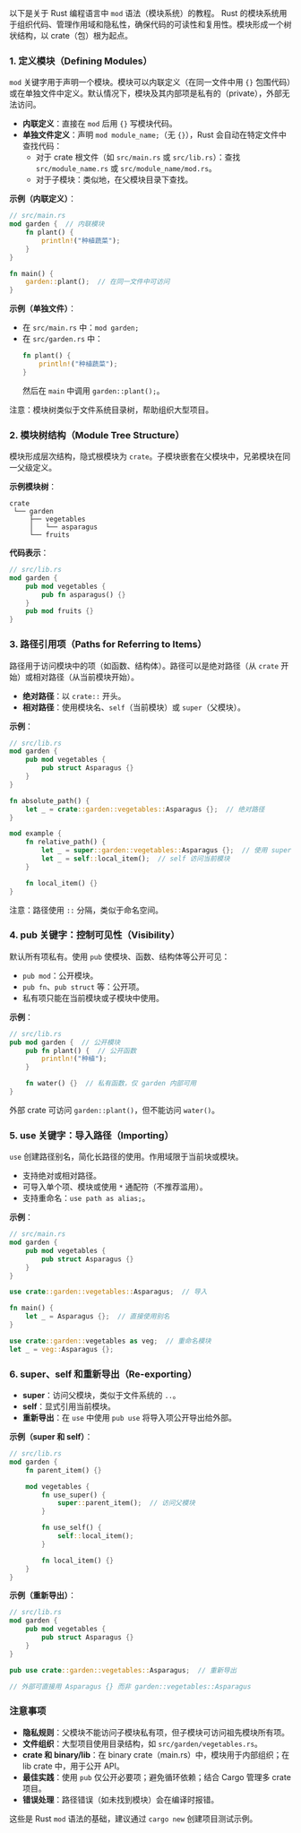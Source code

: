 以下是关于 Rust 编程语言中 `mod` 语法（模块系统）的教程。
Rust 的模块系统用于组织代码、管理作用域和隐私性，确保代码的可读性和复用性。模块形成一个树状结构，以 crate（包）根为起点。

### 1. 定义模块（Defining Modules）
`mod` 关键字用于声明一个模块。模块可以内联定义（在同一文件中用 `{}` 包围代码）或在单独文件中定义。默认情况下，模块及其内部项是私有的（private），外部无法访问。

- **内联定义**：直接在 `mod` 后用 `{}` 写模块代码。
- **单独文件定义**：声明 `mod module_name;`（无 `{}`），Rust 会自动在特定文件中查找代码：
    - 对于 crate 根文件（如 `src/main.rs` 或 `src/lib.rs`）：查找 `src/module_name.rs` 或 `src/module_name/mod.rs`。
    - 对于子模块：类似地，在父模块目录下查找。

**示例（内联定义）**：
```rust
// src/main.rs
mod garden {  // 内联模块
    fn plant() {
        println!("种植蔬菜");
    }
}

fn main() {
    garden::plant();  // 在同一文件中可访问
}
```

**示例（单独文件）**：
- 在 `src/main.rs` 中：`mod garden;`
- 在 `src/garden.rs` 中：
  ```rust
  fn plant() {
      println!("种植蔬菜");
  }
  ```
  然后在 `main` 中调用 `garden::plant();`。

注意：模块树类似于文件系统目录树，帮助组织大型项目。

### 2. 模块树结构（Module Tree Structure）
模块形成层次结构，隐式根模块为 `crate`。子模块嵌套在父模块中，兄弟模块在同一父级定义。

**示例模块树**：
```
crate
 └── garden
     ├── vegetables
     │   └── asparagus
     └── fruits
```

**代码表示**：
```rust
// src/lib.rs
mod garden {
    pub mod vegetables {
        pub fn asparagus() {}
    }
    pub mod fruits {}
}
```

### 3. 路径引用项（Paths for Referring to Items）
路径用于访问模块中的项（如函数、结构体）。路径可以是绝对路径（从 `crate` 开始）或相对路径（从当前模块开始）。

- **绝对路径**：以 `crate::` 开头。
- **相对路径**：使用模块名、`self`（当前模块）或 `super`（父模块）。

**示例**：
```rust
// src/lib.rs
mod garden {
    pub mod vegetables {
        pub struct Asparagus {}
    }
}

fn absolute_path() {
    let _ = crate::garden::vegetables::Asparagus {};  // 绝对路径
}

mod example {
    fn relative_path() {
        let _ = super::garden::vegetables::Asparagus {};  // 使用 super 访问父级
        let _ = self::local_item();  // self 访问当前模块
    }

    fn local_item() {}
}
```

注意：路径使用 `::` 分隔，类似于命名空间。

### 4. pub 关键字：控制可见性（Visibility）
默认所有项私有。使用 `pub` 使模块、函数、结构体等公开可见：
- `pub mod`：公开模块。
- `pub fn`、`pub struct` 等：公开项。
- 私有项只能在当前模块或子模块中使用。

**示例**：
```rust
// src/lib.rs
pub mod garden {  // 公开模块
    pub fn plant() {  // 公开函数
        println!("种植");
    }

    fn water() {}  // 私有函数，仅 garden 内部可用
}
```

外部 crate 可访问 `garden::plant()`，但不能访问 `water()`。

### 5. use 关键字：导入路径（Importing）
`use` 创建路径别名，简化长路径的使用。作用域限于当前块或模块。

- 支持绝对或相对路径。
- 可导入单个项、模块或使用 `*` 通配符（不推荐滥用）。
- 支持重命名：`use path as alias;`。

**示例**：
```rust
// src/main.rs
mod garden {
    pub mod vegetables {
        pub struct Asparagus {}
    }
}

use crate::garden::vegetables::Asparagus;  // 导入

fn main() {
    let _ = Asparagus {};  // 直接使用别名
}

use crate::garden::vegetables as veg;  // 重命名模块
let _ = veg::Asparagus {};
```

### 6. super、self 和重新导出（Re-exporting）
- **super**：访问父模块，类似于文件系统的 `..`。
- **self**：显式引用当前模块。
- **重新导出**：在 `use` 中使用 `pub use` 将导入项公开导出给外部。

**示例（super 和 self）**：
```rust
// src/lib.rs
mod garden {
    fn parent_item() {}

    mod vegetables {
        fn use_super() {
            super::parent_item();  // 访问父模块
        }

        fn use_self() {
            self::local_item();
        }

        fn local_item() {}
    }
}
```

**示例（重新导出）**：
```rust
// src/lib.rs
mod garden {
    pub mod vegetables {
        pub struct Asparagus {}
    }
}

pub use crate::garden::vegetables::Asparagus;  // 重新导出

// 外部可直接用 Asparagus {} 而非 garden::vegetables::Asparagus
```

### 注意事项
- **隐私规则**：父模块不能访问子模块私有项，但子模块可访问祖先模块所有项。
- **文件组织**：大型项目使用目录结构，如 `src/garden/vegetables.rs`。
- **crate 和 binary/lib**：在 binary crate（main.rs）中，模块用于内部组织；在 lib crate 中，用于公开 API。
- **最佳实践**：使用 `pub` 仅公开必要项；避免循环依赖；结合 Cargo 管理多 crate 项目。
- **错误处理**：路径错误（如未找到模块）会在编译时报错。

这些是 Rust `mod` 语法的基础，建议通过 `cargo new` 创建项目测试示例。
